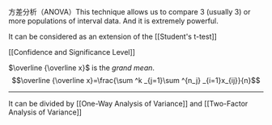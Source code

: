 
方差分析（ANOVA）This technique allows us to compare 3 (usually 3) or more populations of interval data. And it is extremely powerful.

It can be considered as an extension of the [[Student's t-test]] 

[[Confidence and Significance Level]]

$\overline {\overline x}$ is the *grand mean*. $$\overline {\overline x}=\frac{\sum ^k _{j=1}\sum ^{n_j} _{i=1}x_{ij}}{n}$$ 


---

It can be divided by [[One-Way Analysis of Variance]] and [[Two-Factor Analysis of Variance]]